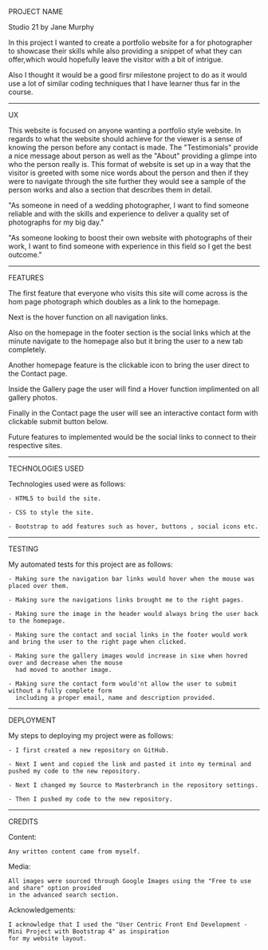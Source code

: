 PROJECT NAME

Studio 21 by Jane Murphy 

In this project I wanted to create a portfolio website for a for photographer to showcase their skills 
while also providing a snippet of what they can offer,which would hopefully leave the visitor with 
a bit of intrigue. 

Also I thought it would be a good firsr milestone project to do as it would
use a lot of similar coding techniques that I have learner thus far in the course.

-------------------------------------------------------------------------------------------------------------

UX

This website is focused on anyone wanting a portfolio style website. In regards to what the website should achieve
for the viewer is a sense of knowing the person before any contact is made. The "Testimonials" provide a nice message about
person as well as the "About" providing a glimpe into who the person really is. This format of website is set up in a way that
the visitor is greeted with some nice words about the person and then if they were to navigate through the site further they would
see a sample of the person works and also a section that describes them in detail.

"As someone in need of a wedding photographer, I want to find someone reliable and with the skills and experience
to deliver a quality set of photographs for my big day."

"As someone looking to boost their own website with photographs of their work,
 I want to find someone with experience in this field so I get the best outcome."
 
-------------------------------------------------------------------------------------------------------------

FEATURES

The first feature that everyone who visits this site will come across is the hom page photograph which doubles as a link
to the homepage.

Next is the hover function on all navigation links.

Also on the homepage in the footer section is the social links which at the minute navigate to the homepage also but it
bring the user to a new tab completely.

Another homepage feature is the clickable icon to bring the user direct to the Contact page.

Inside the Gallery page the user will find a Hover function implimented on all gallery photos.

Finally in the Contact page the user will see an interactive contact form with clickable submit button below.

Future features to implemented would be the social links to connect to their respective sites.

-------------------------------------------------------------------------------------------------------------

TECHNOLOGIES USED

Technologies used were as follows:

    - HTML5 to build the site.
    
    - CSS to style the site.
    
    - Bootstrap to add features such as hover, buttons , social icons etc.
    
    
-------------------------------------------------------------------------------------------------------------

TESTING

My automated tests for this project are as follows:

    - Making sure the navigation bar links would hover when the mouse was placed over them.
    
    - Making sure the navigations links brought me to the right pages.
    
    - Making sure the image in the header would always bring the user back to the homepage.
    
    - Making sure the contact and social links in the footer would work and bring the user to the right page when clicked.
    
    - Making sure the gallery images would increase in sixe when hovred over and decrease when the mouse
      had moved to another image.
      
    - Making sure the contact form would'nt allow the user to submit without a fully complete form 
      including a proper email, name and description provided.

-------------------------------------------------------------------------------------------------------------

DEPLOYMENT

My steps to deploying my project were as follows:

    - I first created a new repository on GitHub.
    
    - Next I went and copied the link and pasted it into my terminal and pushed my code to the new repository.
    
    - Next I changed my Source to Masterbranch in the repository settings.
    
    - Then I pushed my code to the new repository.
    
-------------------------------------------------------------------------------------------------------------

CREDITS

Content:

    Any written content came from myself.

Media:

    All images were sourced through Google Images using the "Free to use and share" option provided
    in the advanced search section.
    
Acknowledgements:

    I acknowledge that I used the "User Centric Front End Development - Mini Project with Bootstrap 4" as inspiration
    for my website layout.
